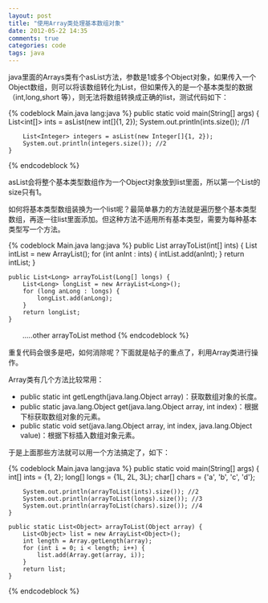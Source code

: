 ```yaml
---
layout: post
title: "使用Array类处理基本数组对象"
date: 2012-05-22 14:35
comments: true
categories: code
tags: java
---
```

  
java里面的Arrays类有个asList方法，参数是1或多个Object对象，如果传入一个Object数组，则可以将该数组转化为List，但如果传入的是一个基本类型的数据（int,long,short 等），则无法将数组转换成正确的list，测试代码如下：  
  
<!--more-->  
{% codeblock Main.java lang:java %}
    public static void main(String[] args) {
        List<int[]> ints = asList(new int[]{1, 2});
        System.out.println(ints.size());  //1

        List<Integer> integers = asList(new Integer[]{1, 2});
        System.out.println(integers.size()); //2
    }
{% endcodeblock %}  
  
asList会将整个基本类型数组作为一个Object对象放到list里面，所以第一个List的size只有1。  
  
如何将基本类型数组装换为一个list呢？最简单暴力的方法就是遍历整个基本类型数组，再逐一往list里面添加。但这种方法不适用所有基本类型，需要为每种基本类型写一个方法。  
  
{% codeblock Main.java lang:java %}
    public List<Integer> arrayToList(int[] ints) {
        List<Integer> intList = new ArrayList<Integer>();
        for (int anInt : ints) {
            intList.add(anInt);
        }
        return intList;
    }
    
    public List<Long> arrayToList(Long[] longs) {
        List<Long> longList = new ArrayList<Long>();
        for (long anLong : longs) {
            longList.add(anLong);
        }
        return longList;
    }

　　.....other arrayToList method
{% endcodeblock %}  
  
重复代码会很多是吧，如何消除呢？下面就是帖子的重点了，利用Array类进行操作。  
  
Array类有几个方法比较常用：  
  
* public static int getLength(java.lang.Object array)：获取数组对象的长度。  
* public static java.lang.Object get(java.lang.Object array, int index)：根据下标获取数组对象的元素。  
* public static void set(java.lang.Object array, int index, java.lang.Object value)：根据下标插入数组对象元素。    
  
于是上面那些方法就可以用一个方法搞定了，如下：    
  
{% codeblock Main.java lang:java %}
    public static void main(String[] args) {
        int[] ints = {1, 2};
        long[] longs = {1L, 2L, 3L};
        char[] chars = {'a', 'b', 'c', 'd'};

        System.out.println(arrayToList(ints).size()); //2
        System.out.println(arrayToList(longs).size()); //3
        System.out.println(arrayToList(chars).size()); //4
    }

    public static List<Object> arrayToList(Object array) {
        List<Object> list = new ArrayList<Object>();
        int length = Array.getLength(array);
        for (int i = 0; i < length; i++) {
            list.add(Array.get(array, i));
        }
        return list;
    }
{% endcodeblock %}  
  
